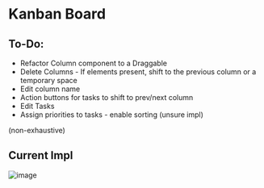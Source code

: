 # Kanban Board

## To-Do:
- Refactor Column component to a Draggable
- Delete Columns - If elements present, shift to the previous column or a temporary space
- Edit column name
- Action buttons for tasks to shift to prev/next column
- Edit Tasks
- Assign priorities to tasks - enable sorting (unsure impl)

(non-exhaustive)

## Current Impl
![image](https://github.com/user-attachments/assets/677c7c67-a34c-41df-b81e-822a73532f2c)


